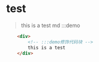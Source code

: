 # test
> this is a test md
:::demo
```html
    <div>
        <!-- :::demo修饰代码块 -->
        this is a test
    </div>
```